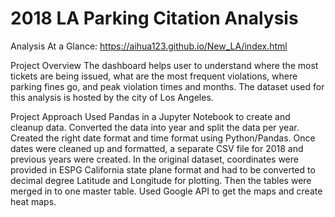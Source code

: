 # 2018 LA Parking Citation Analysis
Analysis At a Glance: https://aihua123.github.io/New_LA/index.html

Project Overview
The dashboard helps user to understand where the most tickets are being issued, what are the most frequent violations, where parking fines go, and peak violation times and months. The dataset used for this analysis is hosted by the city of Los Angeles.

Project Approach
Used Pandas in a Jupyter Notebook to create and cleanup data. Converted the data into year and split the data per year. Created the right date format and time format using Python/Pandas. Once dates were cleaned up and formatted, a separate CSV file for 2018 and previous years were created. In the original dataset, coordinates were provided in ESPG California state plane format and had to be converted to decimal degree Latitude and Longitude for plotting. Then the tables were merged in to one master table. Used Google API to get the maps and create heat maps. 
